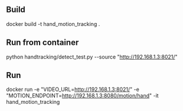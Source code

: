 

## Build 

docker build -t hand_motion_tracking .

## Run from container 

python handtracking/detect_test.py --source "http://192.168.1.3:8021/"

## Run 

docker run -e "VIDEO_URL=http://192.168.1.3:8021/" -e "MOTION_ENDPOINT=http://192.168.1.3:8080/motion/hand" -it hand_motion_tracking